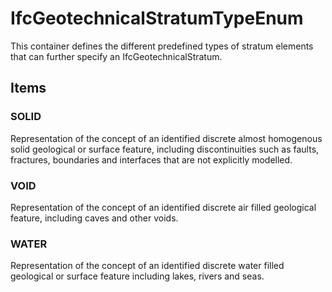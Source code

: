 # IfcGeotechnicalStratumTypeEnum

This container defines the different predefined types of stratum elements that can further specify an IfcGeotechnicalStratum.

## Items

### SOLID

Representation of the concept of an identified discrete almost homogenous solid geological or surface feature, including discontinuities such as faults, fractures, boundaries and interfaces that are not explicitly modelled.

### VOID

Representation of the concept of an identified discrete air filled geological feature, including caves and other voids.

### WATER

Representation of the concept of an identified discrete water filled geological or surface feature including lakes, rivers and seas.